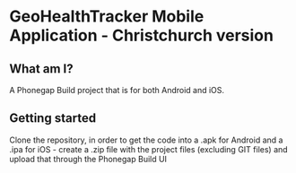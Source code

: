 GeoHealthTracker Mobile Application - Christchurch version
========

What am I?
----------

A Phonegap Build project that is for both Android and iOS.

Getting started
---------------

Clone the repository, in order to get the code into a .apk for Android and a 
.ipa for iOS - create a .zip file with the project files (excluding GIT files) 
and upload that through the Phonegap Build UI
